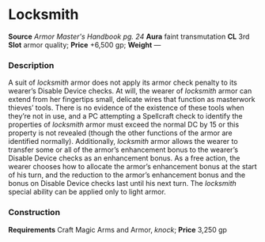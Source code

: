 ﻿---
name: "Locksmith"
type: ['armor_quality']
price: "+6,500 gp"
description: |
  "A suit of _locksmith_ armor does not apply its armor check penalty to its wearer’s Disable Device checks. At will, the wearer of _locksmith_ armor can extend from her fingertips small, delicate wires that function as masterwork thieves’ tools. There is no evidence of the existence of these tools when they’re not in use, and a PC attempting a Spellcraft check to identify the properties of _locksmith_ armor must exceed the normal DC by 15 or this property is not revealed (though the other functions of the armor are identified normally). Additionally, _locksmith_ armor allows the wearer to transfer some or all of the armor’s enhancement bonus to the wearer’s Disable Device checks as an enhancement bonus. As a free action, the wearer chooses how to allocate the armor’s enhancement bonus at the start of his turn, and the reduction to the armor’s enhancement bonus and the bonus on Disable Device checks last until his next turn. The _locksmith_ special ability can be applied only to light armor."
---

#  Locksmith

**Source** _Armor Master's Handbook pg. 24_
**Aura** faint transmutation **CL** 3rd
**Slot** armor quality; **Price** +6,500 gp; **Weight** —

### Description

A suit of _locksmith_ armor does not apply its armor check penalty to its wearer’s Disable Device checks. At will, the wearer of _locksmith_ armor can extend from her fingertips small, delicate wires that function as masterwork thieves’ tools. There is no evidence of the existence of these tools when they’re not in use, and a PC attempting a Spellcraft check to identify the properties of _locksmith_ armor must exceed the normal DC by 15 or this property is not revealed (though the other functions of the armor are identified normally). Additionally, _locksmith_ armor allows the wearer to transfer some or all of the armor’s enhancement bonus to the wearer’s Disable Device checks as an enhancement bonus. As a free action, the wearer chooses how to allocate the armor’s enhancement bonus at the start of his turn, and the reduction to the armor’s enhancement bonus and the bonus on Disable Device checks last until his next turn. The _locksmith_ special ability can be applied only to light armor.

### Construction

**Requirements** Craft Magic Arms and Armor, _knock_; **Price** 3,250 gp